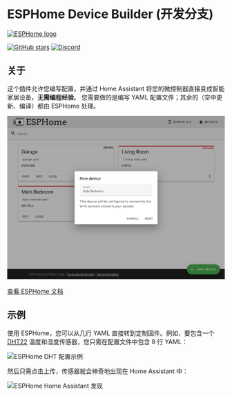 # ESPHome Device Builder (开发分支)

[![ESPHome logo][logo]][website]

[![GitHub stars][github-stars-shield]][repository]
[![Discord][discord-shield]][discord]

## 关于

这个插件允许您编写配置，并通过 Home Assistant 将您的微控制器直接变成智能家居设备，**无需编程经验**。
您需要做的是编写 YAML 配置文件；其余的（空中更新、编译）都由 ESPHome 处理。

<p align="center">
<img title="ESPHome Device Builder 截图" src="https://github.com/esphome/home-assistant-addon/raw/main/esphome-dev/images/screenshot.png" width="700px"></img>
</p>

[查看 ESPHome 文档][website]

## 示例

使用 ESPHome，您可以从几行 YAML 直接转到定制固件。例如，要包含一个 [DHT22][dht22] 温度和湿度传感器，您只需在配置文件中包含 8 行 YAML：

<img title="ESPHome DHT 配置示例" src="https://github.com/esphome/home-assistant-addon/raw/main/esphome-dev/images/dht-example.png" width="500px"></img>

然后只需点击上传，传感器就会神奇地出现在 Home Assistant 中：

<img title="ESPHome Home Assistant 发现" src="https://github.com/esphome/home-assistant-addon/raw/main/esphome-dev/images/temperature-humidity.png" width="600px"></img>

[discord]: https://discord.gg/KhAMKrd
[repository]: https://github.com/esphome/esphome
[discord-shield]: https://img.shields.io/discord/429907082951524364.svg
[github-stars-shield]: https://img.shields.io/github/stars/esphome/esphome.svg?style=social&label=Star&maxAge=2592000
[dht22]: https://next.esphome.io/components/sensor/dht.html
[releases]: https://next.esphome.io/changelog/index.html
[logo]: https://github.com/esphome/home-assistant-addon/raw/main/esphome-dev/logo.png
[website]: https://next.esphome.io/
